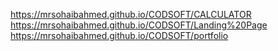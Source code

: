 https://mrsohaibahmed.github.io/CODSOFT/CALCULATOR
 https://mrsohaibahmed.github.io/CODSOFT/Landing%20Page
 https://mrsohaibahmed.github.io/CODSOFT/portfolio

